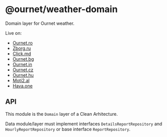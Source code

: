 # @ournet/weather-domain

Domain layer for Ournet weather.

Live on:

- [Ournet.ro](https://meteo.ournet.ro)
- [Zborg.ru](https://pogoda.zborg.ru)
- [Click.md](http://meteo.click.md)
- [Ournet.bg](http://vremeto.ournet.bg)
- [Ournet.in](http://weather.ournet.in)
- [Ournet.cz](http://pocasi.ournet.cz)
- [Ournet.hu](http://idojaras.ournet.hu)
- [Moti2.al](http://moti2.al)
- [Hava.one](http://hava.one)

## API

This module is the `Domain` layer of a Clean Arhitecture.

Data module/layer must implement interfaces `DetailsReportRepository` and `HourlyReportRepository`
or base interface `ReportRepository`.
